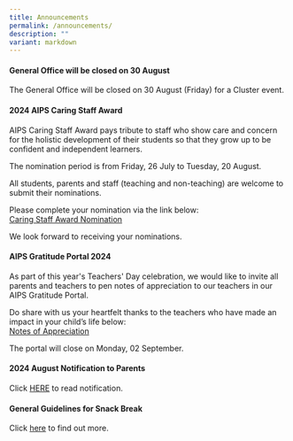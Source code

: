 ```yaml
---
title: Announcements
permalink: /announcements/
description: ""
variant: markdown
---
```

#### General Office will be closed on 30 August

The General Office will be closed on 30 August (Friday) for a Cluster event.  


#### 2024 AIPS Caring Staff Award

AIPS Caring Staff Award pays tribute to staff who show care and concern for the holistic development of their students so that they grow up to be confident and independent learners. 

The nomination period is from Friday, 26 July to Tuesday, 20 August. 

All students, parents and staff (teaching and non-teaching) are welcome to submit their nominations. 

Please complete your nomination via the link below:<br>
[Caring Staff Award Nomination](https://forms.gle/yAv5C4VyUe6i4HvA9)

We look forward to receiving your nominations.


#### AIPS Gratitude Portal 2024

As part of this year's Teachers' Day celebration, we would like to invite all parents and teachers to pen notes of appreciation to our teachers in our AIPS Gratitude Portal. 

Do share with us your heartfelt thanks to the teachers who have made an impact in your child’s life below: <br>
[Notes of Appreciation](https://padlet.com/aipsitdept/aips-gratitude-portal-2024-en6bgdtx36m6xah9)

The portal will close on Monday, 02 September.


#### 2024 August Notification to Parents

Click [HERE](/partners/resources-for-parents-students/SchoolNotificationstoparents/) to read notification.



#### General Guidelines for Snack Break

Click&nbsp;[here](/partners/students-and-parents-resources/generalguidelinesforsnackbreak/)&nbsp;to find out more.